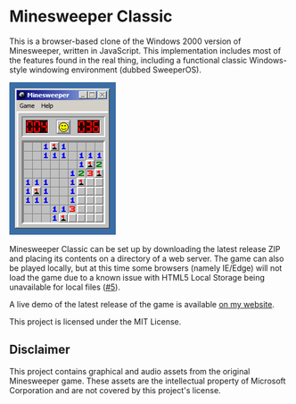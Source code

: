 # Minesweeper Classic #

This is a browser-based clone of the Windows 2000 version of Minesweeper, written in JavaScript.
This implementation includes most of the features found in the real thing, including a functional classic Windows-style windowing environment (dubbed SweeperOS).

![Screenshot](screenshot.png "Screenshot of a game in progress")

Minesweeper Classic can be set up by downloading the latest release ZIP and placing its contents on a directory of a web
server. The game can also be played locally, but at this time some browsers (namely IE/Edge) will not load the game due
to a known issue with HTML5 Local Storage being unavailable for local files
([#5](https://github.com/BrandonDusseau/minesweeper-classic/issues/5)).

A live demo of the latest release of the game is available [on my website](http://www.brandonjd.net/minesweeper/).

This project is licensed under the MIT License.

## Disclaimer ##

This project contains graphical and audio assets from the original Minesweeper game. These assets are the intellectual
property of Microsoft Corporation and are not covered by this project's license.
